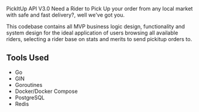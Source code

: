 PickItUp API V3.0
Need a Rider to Pick Up your order from any local market with safe and fast delivery?, well we've got you.

This codebase contains all MVP business logic design, functionality and system design for the ideal application of users browsing all available riders, selecting a rider base on stats and merits to send pickitup orders to.


## Tools Used
- Go
- GIN
- Goroutines
- Docker/Docker Compose
- PostgreSQL
- Redis